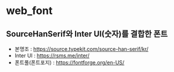 # web_font

## SourceHanSerif와 Inter UI(숫자)를 결합한 폰트

  * 본명조 : <https://source.typekit.com/source-han-serif/kr/>
  * Inter UI : <https://rsms.me/inter/>
  * 폰트풀(폰트포지) : <https://fontforge.org/en-US/>


